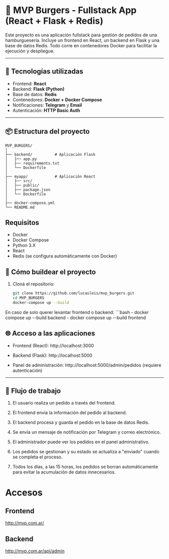 # 🍔 MVP Burgers - Fullstack App (React + Flask + Redis)

Este proyecto es una aplicación fullstack para gestión de pedidos de una hamburguesería. Incluye un frontend en React, un backend en Flask y una base de datos Redis. Todo corre en contenedores Docker para facilitar la ejecución y despliegue.

---

## 🔧 Tecnologías utilizadas

- Frontend: **React**
- Backend: **Flask (Python)**
- Base de datos: **Redis**
- Contenedores: **Docker + Docker Compose**
- Notificaciones: **Telegram** y **Email**
- Autenticación: **HTTP Basic Auth**

---

## 📦 Estructura del proyecto

```plaintext
MVP_BURGERS/
│
├── backend/          # Aplicación Flask
│   ├── app.py
│   ├── requirements.txt
│   └── Dockerfile
│
├── myapp/            # Aplicación React
│   ├── src/
│   ├── public/
│   ├── package.json
│   └── Dockerfile
│
├── docker-compose.yml
└── README.md
```

## Requisitos

- Docker
- Docker Compose
- Python 3.X
- React
- Redis (se configura automáticamente con Docker)


## 🚀 Cómo buildear el proyecto

1. Cloná el repositorio:
   ```bash
   git clone https://github.com/lucasleis/mvp_burgers.git
   cd MVP_BURGERS
   docker-compose up --build

En caso de solo querer levantar frontend o backend:
    ```bash
    - docker compose up --build backend
    - docker compose up --build frontend


## 🌐 Acceso a las aplicaciones

- Frontend (React): http://localhost:3000

- Backend (Flask): http://localhost:5000

- Panel de administración: http://localhost:5000/admin/pedidos (requiere autenticación)


---

## 🎯 Flujo de trabajo

1. El usuario realiza un pedido a través del frontend.

2. El frontend envía la información del pedido al backend.

3. El backend procesa y guarda el pedido en la base de datos Redis.

4. Se envía un mensaje de notificación por Telegram y correo electrónico.

5. El administrador puede ver los pedidos en el panel administrativo.

6. Los pedidos se gestionan y su estado se actualiza a "enviado" cuando se completa el proceso.

7. Todos los días, a las 15 horas, los pedidos se borran automáticamente para evitar la acumulación de datos innecesarios.


# Accesos

## Frontend
http://mvp.com.ar/

## Backend
http://mvp.com.ar/api/admin
